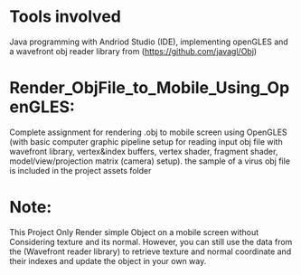 # Tools involved
Java programming with Andriod Studio (IDE), implementing openGLES and a wavefront obj reader library from (https://github.com/javagl/Obj)

# Render_ObjFile_to_Mobile_Using_OpenGLES:
Complete assignment for rendering .obj to mobile screen using OpenGLES (with basic computer graphic pipeline setup for reading input obj file with wavefront library, vertex&index buffers, vertex shader, fragment shader, model/view/projection matrix (camera) setup). the sample of a virus obj file is included in the project assets folder

# Note: 
This Project Only Render simple Object on a mobile screen without Considering texture and its normal. However, you can still use the data from the (Wavefront reader library) to retrieve texture and normal coordinate and their indexes and update the object in your own way.
